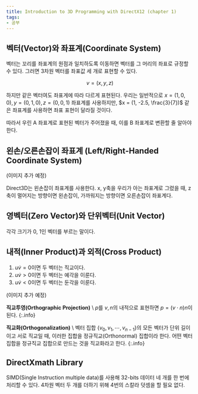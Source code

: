 ```yaml
---
title: Introduction to 3D Programming with DirectX12 (chapter 1)
tags:
- 공부
---
```


## 벡터(Vector)와 좌표계(Coordinate System)

벡터는 꼬리를 좌표계의 원점과 일치하도록 이동하면 벡터를 그 머리의 좌표로 규정할 수 있다. 그러면 3차원 벡터를 좌표값 세 개로 표현할 수 있다.

$$v = (x, y, z)$$

하지만 같은 벡터여도 좌표게에 따라 다르게 표현된다. 우리는 일반적으로 $x = (1, 0, 0), y = (0, 1, 0), z = (0, 0, 1)$ 좌표계를 사용하지만, $x = (1, -2.5, \frac{3}{7})$ 같은 좌표계를 사용하면 좌표 표현이 달라질 것이다.

따라서 우린 A 좌표계로 표현된 벡터가 주어졌을 때, 이를 B 좌표계로 변환할 줄 알아야 한다.

## 왼손/오른손잡이 좌표계 (Left/Right-Handed Coordinate System)

(이미지 추가 예정)

Direct3D는 왼손잡이 좌표계를 사용한다. x, y축을 우리가 아는 좌표계로 그렸을 때, z축이 멀어지는 방향이면 왼손잡이, 가까워지는 방향이면 오른손잡이 좌표계다.

## 영벡터(Zero Vector)와 단위벡터(Unit Vector)

각각 크기가 0, 1인 벡터를 부르는 말이다.

## 내적(Inner Product)과 외적(Cross Product)

1. $u \dot v = 0$이면 두 벡터는 직교이다.
2. $u \dot v \gt 0$이면 두 벡터는 예각을 이룬다.
3. $u \dot v \lt 0$이면 두 벡터는 둔각을 이룬다.

(이미지 추가 예정)

**직교투영(Orthographic Projection)** \\
$p$를 $v, n$의 내적으로 표현하면 $p = (v \cdot n)n$이 된다.
{:.info}

**직교화(Orthogonalization)** \\
벡터 집합 $\{v_0, v_1, \cdots, v_{n-1}\}$의 모든 벡터가 단위 길이이고 서로 직교일 때, 이러한 집합을 정규직교(Orthonormal) 집합이라 한다. 어떤 벡터 집합을 정규직교 집합으로 만드는 것을 직교화라고 한다.
{:.info}

## DirectXmath Library

SIMD(Single Instruction multiple data)를 사용해 32-bits 데이터 네 개를 한 번에 처리할 수 있다. 4차원 벡터 두 개를 더하기 위해 4번의 스칼라 덧셈을 할 필요 없다.

